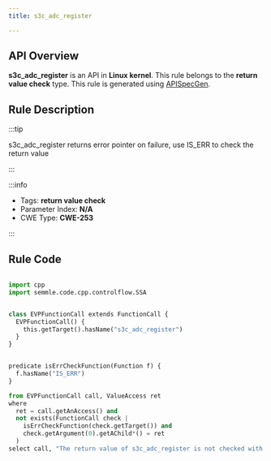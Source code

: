 ```yaml
---
title: s3c_adc_register

---
```



## API Overview
**s3c_adc_register** is an API in **Linux kernel**. This rule belongs to the **return value check** type. This rule is generated using [APISpecGen](../../tools/APISpecGen).
## Rule Description

:::tip

s3c_adc_register returns error pointer on failure, use IS_ERR to check the return value

:::

:::info

- Tags: **return value check**
- Parameter Index: **N/A**
- CWE Type: **CWE-253**

:::

## Rule Code
```python

import cpp
import semmle.code.cpp.controlflow.SSA


class EVPFunctionCall extends FunctionCall {
  EVPFunctionCall() {
    this.getTarget().hasName("s3c_adc_register")
  }
}


predicate isErrCheckFunction(Function f) {
  f.hasName("IS_ERR") 
}

from EVPFunctionCall call, ValueAccess ret
where
  ret = call.getAnAccess() and
  not exists(FunctionCall check |
    isErrCheckFunction(check.getTarget()) and
    check.getArgument(0).getAChild*() = ret
  )
select call, "The return value of s3c_adc_register is not checked with IS_ERR."
    
```